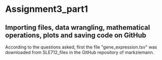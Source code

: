 # **Assignment3_part1**
## Importing files, data wrangling, mathematical operations, plots and saving code on GitHub

According to the questions asked, first the file "gene_expression.tsv" was downloaded from SLE712_files in the GitHub repository of markziemann.
